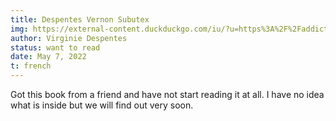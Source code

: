 ```yaml
---
title: Despentes Vernon Subutex
img: https://external-content.duckduckgo.com/iu/?u=https%3A%2F%2Faddict-culture.com%2Fwp-content%2Fuploads%2F2015%2F09%2Fvernon_subutex2.jpg&f=1&nofb=1
author: Virginie Despentes
status: want to read
date: May 7, 2022
t: french
---
```


Got this book from a friend and have not start reading it at all. I have no idea what is inside but we will find out very soon.